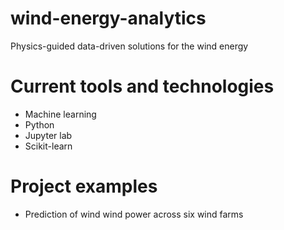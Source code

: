 # wind-energy-analytics
Physics-guided data-driven solutions for the wind energy

# Current tools and technologies
- Machine learning
- Python
- Jupyter lab
- Scikit-learn

# Project examples
- Prediction of wind wind power across six wind farms
